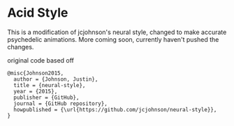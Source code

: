 # Acid Style

This is a modification of jcjohnson's neural style, changed to make accurate psychedelic animations. More coming soon, currently haven't pushed the changes.

original code based off
```
@misc{Johnson2015,
  author = {Johnson, Justin},
  title = {neural-style},
  year = {2015},
  publisher = {GitHub},
  journal = {GitHub repository},
  howpublished = {\url{https://github.com/jcjohnson/neural-style}},
}
```
